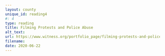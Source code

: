 ```yaml
---
layout: county 
unique_id: reading4
#: 4
type: reading
title: Filming Protests and Police Abuse
alt_text: 
url: https://www.witness.org/portfolio_page/filming-protests-and-police-abuse/
filename: 
date: 2020-06-22
---
```


